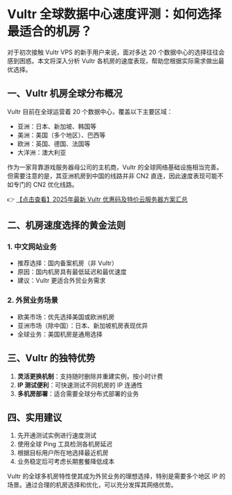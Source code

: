 # Vultr 全球数据中心速度评测：如何选择最适合的机房？

对于初次接触 Vultr VPS 的新手用户来说，面对多达 20 个数据中心的选择往往会感到困惑。本文将深入分析 Vultr 各机房的速度表现，帮助您根据实际需求做出最优选择。

## 一、Vultr 机房全球分布概况

Vultr 目前在全球运营着 20 个数据中心，覆盖以下主要区域：
- 亚洲：日本、新加坡、韩国等
- 美洲：美国（多个地区）、巴西等
- 欧洲：英国、德国、法国等
- 大洋洲：澳大利亚

作为一家背靠游戏服务器母公司的主机商，Vultr 的全球网络基础设施相当完善。但需要注意的是，其亚洲机房到中国的线路并非 CN2 直连，因此速度表现可能不如专门的 CN2 优化线路。

👉 [【点击查看】2025年最新 Vultr 优惠码及特价云服务器方案汇总](https://bit.ly/VuLtr)

## 二、机房速度选择的黄金法则

### 1. 中文网站业务
- 推荐选择：国内备案机房（非 Vultr）
- 原因：国内机房具有最低延迟和最优速度
- 建议：Vultr 更适合外贸业务需求

### 2. 外贸业务场景
- 欧美市场：优先选择美国或欧洲机房
- 亚洲市场（除中国）：日本、新加坡机房表现优异
- 全球业务：美国机房是通用选择

## 三、Vultr 的独特优势

1. **灵活更换机制**：支持随时删除并重建实例，按小时计费
2. **IP 测试便利**：可快速测试不同机房的 IP 连通性
3. **多机房部署**：适合需要全球分布式部署的业务

## 四、实用建议

1. 先开通测试实例进行速度测试
2. 使用全球 Ping 工具检测各机房延迟
3. 根据目标用户所在地选择最近机房
4. 业务稳定后可考虑长期套餐降低成本

Vultr 的全球多机房特性使其成为外贸业务的理想选择，特别是需要多个地区 IP 的场景。通过合理的机房选择和优化，可以充分发挥其网络优势。